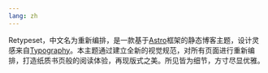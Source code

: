 ```yaml
---
lang: zh
---
```


Retypeset，中文名为重新编排，是一款基于[Astro](https://astro.build/)框架的静态博客主题，设计灵感来自[Typography](https://astro-theme-typography.vercel.app/)。本主题通过建立全新的视觉规范，对所有页面进行重新编排，打造纸质书页般的阅读体验，再现版式之美。所见皆为细节，方寸尽显优雅。
